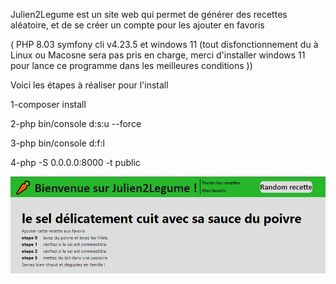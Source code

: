 Julien2Legume est un site web qui permet de générer des recettes aléatoire, et de se créer un compte pour les ajouter en favoris

( PHP 8.03 symfony cli v4.23.5 et windows 11 (tout disfonctionnement du à Linux ou Macosne sera pas pris en charge, merci d'installer windows 11 pour lance ce programme dans les meilleures conditions ))

Voici les étapes à réaliser pour l'install

1-composer install

2-php bin/console d:s:u --force

3-php bin/console d:f:l

4-php -S 0.0.0.0:8000 -t public


![img.png](img.png)







